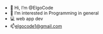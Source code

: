 - 👋 Hi, I’m @ElgoCode
- 👀 I’m interested in Programming in general
- 💻 web app dev
- 📫elgocode1@gmail.com

<!---
ElgoCode/ElgoCode is a ✨ special ✨ repository because its `README.md` (this file) appears on your GitHub profile.
You can click the Preview link to take a look at your changes.
--->
